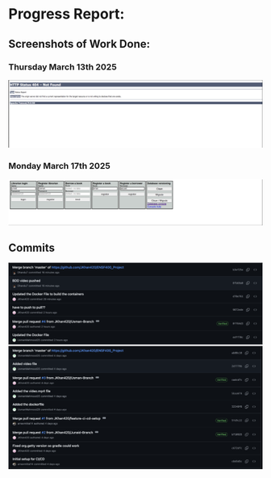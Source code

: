 # Progress Report:

## Screenshots of Work Done:

### Thursday March 13th 2025

![alt text](image-2.png)

### Monday March 17th 2025

![alt text](image-3.png)

## Commits

![alt text](image-5.png)
![alt text](image-4.png)
